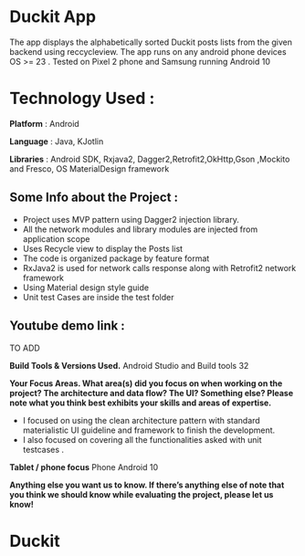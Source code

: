 # Duckit App
 The app displays the alphabetically sorted Duckit posts lists from the given backend using reccycleview. The app runs on any android phone devices OS >= 23 . Tested on Pixel 2 phone and Samsung running Android 10

# Technology Used :
**Platform** : Android 

**Language** : Java, KJotlin

**Libraries** : Android SDK, Rxjava2, Dagger2,Retrofit2,OkHttp,Gson ,Mockito and Fresco, OS MaterialDesign framework

## Some Info about the Project : 
* Project uses MVP pattern using Dagger2 injection library. 
* All the network modules and library modules are injected from application scope 
* Uses Recycle view to display the Posts list
* The code is organized package by feature format
* RxJava2 is used for network calls response along with Retrofit2 network framework
* Using Material design style guide 
* Unit test Cases are inside the test folder 

## Youtube demo link : 
TO ADD

**Build Tools & Versions Used.** Android Studio and Build tools 32

**Your Focus Areas. What area(s) did you focus on when working on the project? The architecture and data flow? The UI? Something else? Please note what you think best exhibits your skills and areas of expertise.**

* I focused on using the clean architecture pattern with standard materialistic UI guideline and framework to finish the development. 
* I also focused on covering all the functionalities asked with unit testcases . 

**Tablet / phone focus** Phone Android 10

**Anything else you want us to know. If there’s anything else of note that you think we should know while evaluating the project, please let us know!**
# Duckit
